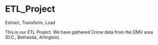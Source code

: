 # ETL_Project
Extract, Transform, Load

This is our ETL Project. We have gathered Crime data from the DMV area (D.C., Bethesda, Arlington).